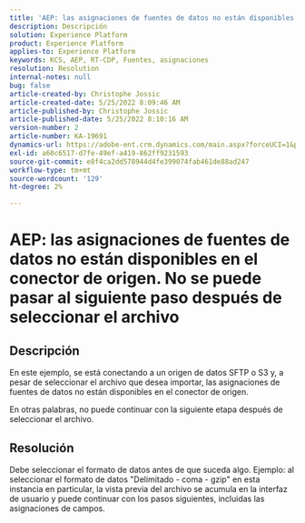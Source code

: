 ```yaml
---
title: 'AEP: las asignaciones de fuentes de datos no están disponibles en el conector de origen. No se puede pasar al siguiente paso después de seleccionar el archivo'
description: Descripción
solution: Experience Platform
product: Experience Platform
applies-to: Experience Platform
keywords: KCS, AEP, RT-CDP, Fuentes, asignaciones
resolution: Resolution
internal-notes: null
bug: false
article-created-by: Christophe Jossic
article-created-date: 5/25/2022 8:09:46 AM
article-published-by: Christophe Jossic
article-published-date: 5/25/2022 8:10:16 AM
version-number: 2
article-number: KA-19691
dynamics-url: https://adobe-ent.crm.dynamics.com/main.aspx?forceUCI=1&pagetype=entityrecord&etn=knowledgearticle&id=94939e04-02dc-ec11-a7b6-0022480b01c6
exl-id: a60c6517-d7fe-49ef-a419-862ff9231593
source-git-commit: e8f4ca2dd578944d4fe399074fab461de88ad247
workflow-type: tm+mt
source-wordcount: '129'
ht-degree: 2%

---
```


# AEP: las asignaciones de fuentes de datos no están disponibles en el conector de origen. No se puede pasar al siguiente paso después de seleccionar el archivo

## Descripción


En este ejemplo, se está conectando a un origen de datos SFTP o S3 y, a pesar de seleccionar el archivo que desea importar, las asignaciones de fuentes de datos no están disponibles en el conector de origen.

En otras palabras, no puede continuar con la siguiente etapa después de seleccionar el archivo.




## Resolución


Debe seleccionar el formato de datos antes de que suceda algo.
Ejemplo: al seleccionar el formato de datos &quot;Delimitado - coma - gzip&quot; en esta instancia en particular, la vista previa del archivo se acumula en la interfaz de usuario y puede continuar con los pasos siguientes, incluidas las asignaciones de campos.
